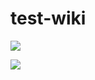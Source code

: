 # test-wiki

![](https://img.shields.io/endpoint?url=https://raw.githubusercontent.com/wiki/cctan777/test-wiki/wiki/test-wiki-code-coverage-results.md)

![](https://github.com/cctan777/test-wiki/wiki/test-wiki-coverage-badge.svg)